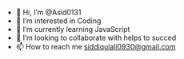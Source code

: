 - 👋 Hi, I’m @Asid0131
- 👀 I’m interested in Coding
- 🌱 I’m currently learning JavaScript
- 💞️ I’m looking to collaborate with helps to succed
- 📫 How to reach me siddiquiali0930@gmail.com

<!---
Asid0131/Asid0131 is a ✨ special ✨ repository because its `README.md` (this file) appears on your GitHub profile.
You can click the Preview link to take a look at your changes.
--->
